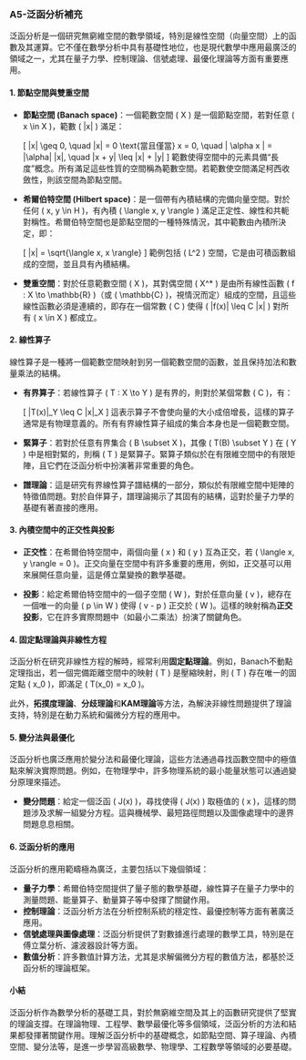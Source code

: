 ### A5-泛函分析補充

泛函分析是一個研究無窮維空間的數學領域，特別是線性空間（向量空間）上的函數及其運算。它不僅在數學分析中具有基礎性地位，也是現代數學中應用最廣泛的領域之一，尤其在量子力學、控制理論、信號處理、最優化理論等方面有重要應用。

#### 1. 節點空間與雙重空間

- **節點空間 (Banach space)**：一個範數空間 \( X \) 是一個節點空間，若對任意 \( x \in X \)，範數 \( \|x\| \) 滿足：

  \[
  \|x\| \geq 0, \quad \|x\| = 0 \text{當且僅當} x = 0, \quad \| \alpha x \| = |\alpha| \|x\|, \quad \|x + y\| \leq \|x\| + \|y\|
  \]
  範數使得空間中的元素具備“長度”概念。所有滿足這些性質的空間稱為範數空間。若範數使空間滿足柯西收斂性，則該空間為節點空間。

- **希爾伯特空間 (Hilbert space)**：是一個帶有內積結構的完備向量空間。對於任何 \( x, y \in H \)，有內積 \( \langle x, y \rangle \) 滿足正定性、線性和共軛對稱性。希爾伯特空間也是節點空間的一種特殊情況，其中範數由內積所決定，即：

  \[
  \|x\| = \sqrt{\langle x, x \rangle}
  \]
  範例包括 \( L^2 \) 空間，它是由可積函數組成的空間，並且具有內積結構。

- **雙重空間**：對於任意範數空間 \( X \)，其對偶空間 \( X^* \) 是由所有線性函數 \( f : X \to \mathbb{R} \)（或 \( \mathbb{C} \)，視情況而定）組成的空間，且這些線性函數必須是連續的，即存在一個常數 \( C \) 使得 \( |f(x)| \leq C \|x\| \) 對所有 \( x \in X \) 都成立。

#### 2. 線性算子

線性算子是一種將一個範數空間映射到另一個範數空間的函數，並且保持加法和數量乘法的結構。

- **有界算子**：若線性算子 \( T : X \to Y \) 是有界的，則對於某個常數 \( C \)，有：

  \[
  \|T(x)\|_Y \leq C \|x\|_X
  \]
  這表示算子不會使向量的大小成倍增長，這樣的算子通常是有物理意義的。所有有界線性算子組成的集合本身也是一個範數空間。

- **緊算子**：若對於任意有界集合 \( B \subset X \)，其像 \( T(B) \subset Y \) 在 \( Y \) 中是相對緊的，則稱 \( T \) 是緊算子。緊算子類似於在有限維空間中的有限矩陣，且它們在泛函分析中扮演著非常重要的角色。

- **譜理論**：這是研究有界線性算子譜結構的一部分，類似於有限維空間中矩陣的特徵值問題。對於自伴算子，譜理論揭示了其固有的結構，這對於量子力學的基礎有著直接的應用。

#### 3. 內積空間中的正交性與投影

- **正交性**：在希爾伯特空間中，兩個向量 \( x \) 和 \( y \) 互為正交，若 \( \langle x, y \rangle = 0 \)。正交向量在空間中有許多重要的應用，例如，正交基可以用來展開任意向量，這是傅立葉變換的數學基礎。

- **投影**：給定希爾伯特空間中的一個子空間 \( W \)，對於任意向量 \( v \)，總存在一個唯一的向量 \( p \in W \) 使得 \( v - p \) 正交於 \( W \)。這樣的映射稱為**正交投影**，它在許多實際問題中（如最小二乘法）扮演了關鍵角色。

#### 4. 固定點理論與非線性方程

泛函分析在研究非線性方程的解時，經常利用**固定點理論**。例如，Banach不動點定理指出，若一個完備距離空間中的映射 \( T \) 是壓縮映射，則 \( T \) 存在唯一的固定點 \( x_0 \)，即滿足 \( T(x_0) = x_0 \)。

此外，**拓撲度理論**、**分歧理論**和**KAM理論**等方法，為解決非線性問題提供了理論支持，特別是在動力系統和偏微分方程的應用中。

#### 5. 變分法與最優化

泛函分析也廣泛應用於變分法和最優化理論，這些方法通過尋找函數空間中的極值點來解決實際問題。例如，在物理學中，許多物理系統的最小能量狀態可以通過變分原理來描述。

- **變分問題**：給定一個泛函 \( J(x) \)，尋找使得 \( J(x) \) 取極值的 \( x \)，這樣的問題涉及求解一組變分方程。這與機械學、最短路徑問題以及圖像處理中的邊界問題息息相關。

#### 6. 泛函分析的應用

泛函分析的應用範疇極為廣泛，主要包括以下幾個領域：

- **量子力學**：希爾伯特空間提供了量子態的數學基礎，線性算子在量子力學中的測量問題、能量算子、動量算子等中發揮了關鍵作用。
- **控制理論**：泛函分析方法在分析控制系統的穩定性、最優控制等方面有著廣泛應用。
- **信號處理與圖像處理**：泛函分析提供了對數據進行處理的數學工具，特別是在傅立葉分析、濾波器設計等方面。
- **數值分析**：許多數值計算方法，尤其是求解偏微分方程的數值方法，都基於泛函分析的理論框架。

#### 小結

泛函分析作為數學分析的基礎工具，對於無窮維空間及其上的函數研究提供了堅實的理論支撐。在理論物理、工程學、數學最優化等多個領域，泛函分析的方法和結果都發揮著關鍵作用。理解泛函分析中的基礎概念，如節點空間、算子理論、內積空間、變分法等，是進一步學習高級數學、物理學、工程數學等領域的必要基礎。